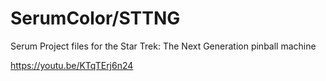 # SerumColor/STTNG 
Serum Project files for the Star Trek: The Next Generation pinball machine

https://youtu.be/KTqTErj6n24
